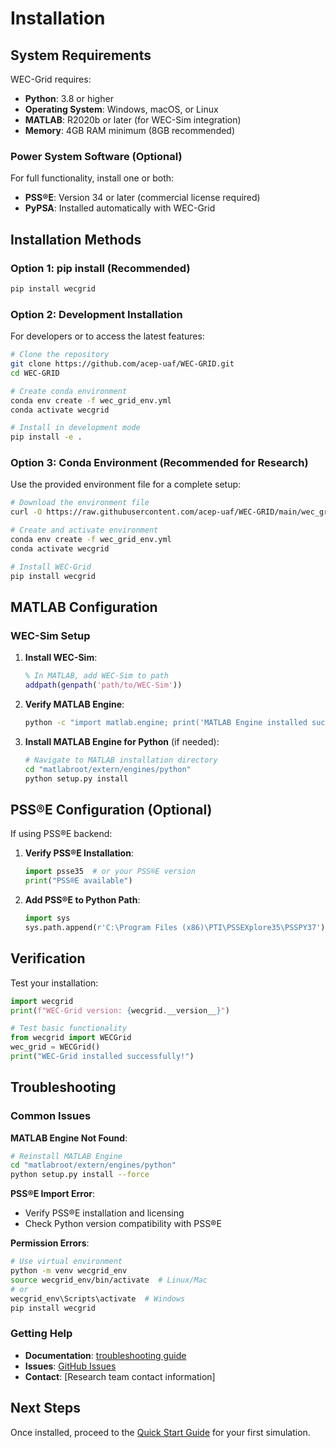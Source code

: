 # Installation

## System Requirements

WEC-Grid requires:

- **Python**: 3.8 or higher
- **Operating System**: Windows, macOS, or Linux
- **MATLAB**: R2020b or later (for WEC-Sim integration)
- **Memory**: 4GB RAM minimum (8GB recommended)

### Power System Software (Optional)

For full functionality, install one or both:

- **PSS®E**: Version 34 or later (commercial license required)
- **PyPSA**: Installed automatically with WEC-Grid

## Installation Methods

### Option 1: pip install (Recommended)

```bash
pip install wecgrid
```

### Option 2: Development Installation

For developers or to access the latest features:

```bash
# Clone the repository
git clone https://github.com/acep-uaf/WEC-GRID.git
cd WEC-GRID

# Create conda environment
conda env create -f wec_grid_env.yml
conda activate wecgrid

# Install in development mode
pip install -e .
```

### Option 3: Conda Environment (Recommended for Research)

Use the provided environment file for a complete setup:

```bash
# Download the environment file
curl -O https://raw.githubusercontent.com/acep-uaf/WEC-GRID/main/wec_grid_env.yml

# Create and activate environment
conda env create -f wec_grid_env.yml
conda activate wecgrid

# Install WEC-Grid
pip install wecgrid
```

## MATLAB Configuration

### WEC-Sim Setup

1. **Install WEC-Sim**:
   ```matlab
   % In MATLAB, add WEC-Sim to path
   addpath(genpath('path/to/WEC-Sim'))
   ```

2. **Verify MATLAB Engine**:
   ```bash
   python -c "import matlab.engine; print('MATLAB Engine installed successfully')"
   ```

3. **Install MATLAB Engine for Python** (if needed):
   ```bash
   # Navigate to MATLAB installation directory
   cd "matlabroot/extern/engines/python"
   python setup.py install
   ```

## PSS®E Configuration (Optional)

If using PSS®E backend:

1. **Verify PSS®E Installation**:
   ```python
   import psse35  # or your PSS®E version
   print("PSS®E available")
   ```

2. **Add PSS®E to Python Path**:
   ```python
   import sys
   sys.path.append(r'C:\Program Files (x86)\PTI\PSSEXplore35\PSSPY37')
   ```

## Verification

Test your installation:

```python
import wecgrid
print(f"WEC-Grid version: {wecgrid.__version__}")

# Test basic functionality
from wecgrid import WECGrid
wec_grid = WECGrid()
print("WEC-Grid installed successfully!")
```

## Troubleshooting

### Common Issues

**MATLAB Engine Not Found**:
```bash
# Reinstall MATLAB Engine
cd "matlabroot/extern/engines/python"
python setup.py install --force
```

**PSS®E Import Error**:
- Verify PSS®E installation and licensing
- Check Python version compatibility with PSS®E

**Permission Errors**:
```bash
# Use virtual environment
python -m venv wecgrid_env
source wecgrid_env/bin/activate  # Linux/Mac
# or
wecgrid_env\Scripts\activate  # Windows
pip install wecgrid
```

### Getting Help

- **Documentation**: [troubleshooting guide](reference/troubleshooting.md)
- **Issues**: [GitHub Issues](https://github.com/acep-uaf/WEC-GRID/issues)
- **Contact**: [Research team contact information]

## Next Steps

Once installed, proceed to the [Quick Start Guide](quickstart.md) for your first simulation.
